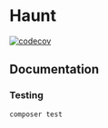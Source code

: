 # Haunt

[![codecov](https://img.shields.io/codecov/c/gh/lumite-studios/haunt-core?style=flat-square&token=JLOQF31K23)](https://codecov.io/gh/lumite-studios/haunt-core)

## Documentation

### Testing
```bash
composer test
```
